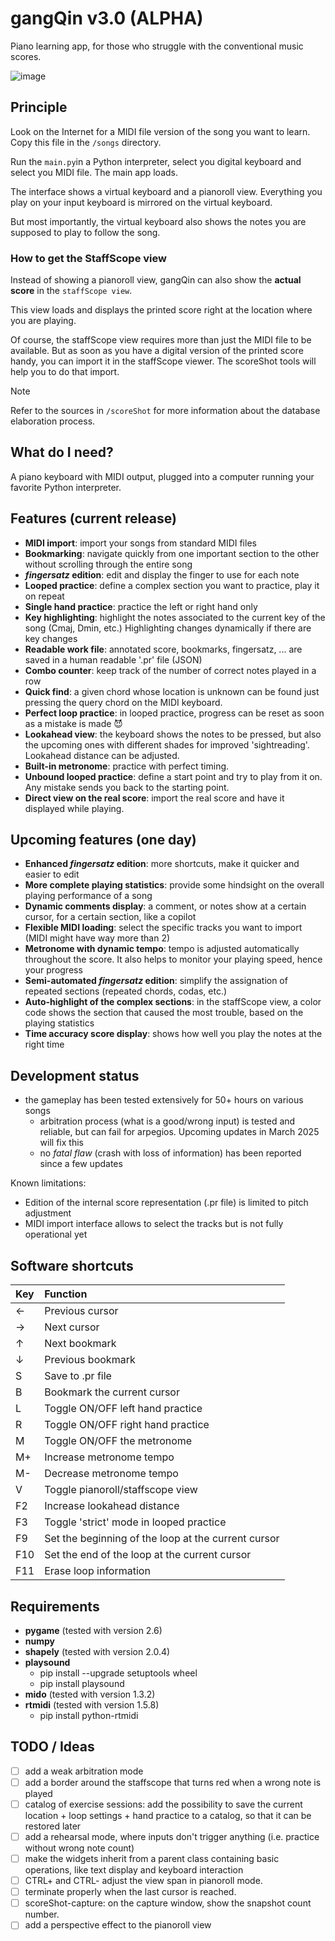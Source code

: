 # gangQin v3.0 (ALPHA)
Piano learning app, for those who struggle with the conventional music scores.

![image](https://github.com/user-attachments/assets/1cd22e89-eea6-40ad-90cc-525259448a2c)

## Principle
Look on the Internet for a MIDI file version of the song you want to learn.
Copy this file in the `/songs` directory.

Run the `main.py`in a Python interpreter, select you digital keyboard and select you MIDI file. The main app loads.

The interface shows a virtual keyboard and a pianoroll view. Everything you play on your input keyboard is mirrored on the virtual keyboard.

But most importantly, the virtual keyboard also shows the notes you are supposed to play to follow the song.

### How to get the StaffScope view
Instead of showing a pianoroll view, gangQin can also show the **actual score** in the `staffScope view`.

This view loads and displays the printed score right at the location where you are playing. 

Of course, the staffScope view requires more than just the MIDI file to be available. 
But as soon as you have a digital version of the printed score handy, you can import it in the staffScope viewer.
The scoreShot tools will help you to do that import.

> [!NOTE]
> Refer to the sources in `/scoreShot` for more information about the database elaboration process.


## What do I need?
A piano keyboard with MIDI output, plugged into a computer running your favorite Python interpreter.

## Features (current release)

- **MIDI import**: import your songs from standard MIDI files
- **Bookmarking**: navigate quickly from one important section to the other without scrolling through the entire song
- **_fingersatz_ edition**: edit and display the finger to use for each note
- **Looped practice**: define a complex section you want to practice, play it on repeat
- **Single hand practice**: practice the left or right hand only
- **Key highlighting**: highlight the notes associated to the current key of the song (Cmaj, Dmin, etc.) Highlighting changes dynamically if there are key changes
- **Readable work file**: annotated score, bookmarks, fingersatz, ... are saved in a human readable '.pr' file (JSON)
- **Combo counter**: keep track of the number of correct notes played in a row
- **Quick find**: a given chord whose location is unknown can be found just pressing the query chord on the MIDI keyboard.
- **Perfect loop practice**: in looped practice, progress can be reset as soon as a mistake is made 😈
- **Lookahead view**: the keyboard shows the notes to be pressed, but also the upcoming ones with different shades for improved 'sightreading'. Lookahead distance can be adjusted.
- **Built-in metronome**: practice with perfect timing.
- **Unbound looped practice**: define a start point and try to play from it on. Any mistake sends you back to the starting point.
- **Direct view on the real score**: import the real score and have it displayed while playing.

## Upcoming features (one day)

- **Enhanced _fingersatz_ edition**: more shortcuts, make it quicker and easier to edit
- **More complete playing statistics**: provide some hindsight on the overall playing performance of a song
- **Dynamic comments display**: a comment, or notes show at a certain cursor, for a certain section, like a copilot
- **Flexible MIDI loading**: select the specific tracks you want to import (MIDI might have way more than 2)
- **Metronome with dynamic tempo**: tempo is adjusted automatically throughout the score. It also helps to monitor your playing speed, hence your progress
- **Semi-automated _fingersatz_ edition**: simplify the assignation of repeated sections (repeated chords, codas, etc.)
- **Auto-highlight of the complex sections**: in the staffScope view, a color code shows the section that caused the most trouble, based on the playing statistics
- **Time accuracy score display**: shows how well you play the notes at the right time

## Development status 
- the gameplay has been tested extensively for 50+ hours on various songs
  - arbitration process (what is a good/wrong input) is tested and reliable, but can fail for arpegios. Upcoming updates in March 2025 will fix this
  - no *fatal flaw* (crash with loss of information) has been reported since a few updates

Known limitations:
- Edition of the internal score representation (.pr file) is limited to pitch adjustment
- MIDI import interface allows to select the tracks but is not fully operational yet

## Software shortcuts

| Key           | Function      |
|:------------- |:-------------|
| ←             |Previous cursor|
| →             |Next cursor     |
| ↑             |Next bookmark   |
| ↓             |Previous bookmark|
| S             |Save to .pr file|
| B             |Bookmark the current cursor|
| L             |Toggle ON/OFF left hand practice|
| R             |Toggle ON/OFF right hand practice|
| M             |Toggle ON/OFF the metronome|
| M+            |Increase metronome tempo|
| M-            |Decrease metronome tempo|
| V             |Toggle pianoroll/staffscope view|
| F2            |Increase lookahead distance|
| F3            |Toggle 'strict' mode in looped practice|
| F9            |Set the beginning of the loop at the current cursor|
| F10           |Set the end of the loop at the current cursor|
| F11           |Erase loop information|



## Requirements

- **pygame** (tested with version 2.6)
- **numpy**
- **shapely** (tested with version 2.0.4)
- **playsound**
  - pip install --upgrade setuptools wheel
  - pip install playsound
- **mido** (tested with version 1.3.2)
- **rtmidi** (tested with version 1.5.8)
  - pip install python-rtmidi


## TODO / Ideas
- [ ] add a weak arbitration mode
- [ ] add a border around the staffscope that turns red when a wrong note is played 
- [ ] catalog of exercise sessions: add the possibility to save the current location + loop settings + hand practice to a catalog, so that it can be restored later
- [ ] add a rehearsal mode, where inputs don't trigger anything (i.e. practice without wrong note count)
- [ ] make the widgets inherit from a parent class containing basic operations, like text display and keyboard interaction
- [ ] CTRL+ and CTRL- adjust the view span in pianoroll mode.
- [ ] terminate properly when the last cursor is reached.
- [ ] scoreShot-capture: on the capture window, show the snapshot count number.
- [ ] add a perspective effect to the pianoroll view
